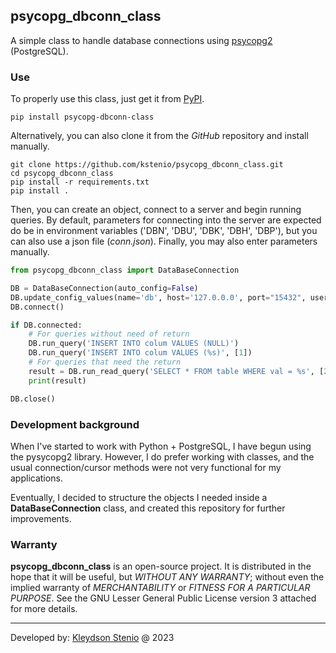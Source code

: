 ## psycopg_dbconn_class

A simple class to handle database connections using [psycopg2](https://www.psycopg.org/docs/) (PostgreSQL).

### Use

To properly use this class, just get it from [PyPI](https://pypi.org/project/psycopg-dbconn-class/).

```shell
pip install psycopg-dbconn-class 
```

Alternatively, you can also clone it from the _GitHub_ repository and install manually.

```shell
git clone https://github.com/kstenio/psycopg_dbconn_class.git
cd psycopg_dbconn_class
pip install -r requirements.txt
pip install . 
```

Then, you can create an object, connect to a server and begin running queries.
By default, parameters for connecting into the server are expected do be in environment variables 
('DBN', 'DBU', 'DBK', 'DBH', 'DBP'), but you can also use a json file (_conn.json_). Finally, 
you may also enter parameters manually.

```python
from psycopg_dbconn_class import DataBaseConnection

DB = DataBaseConnection(auto_config=False)
DB.update_config_values(name='db', host='127.0.0.0', port="15432", user="postgres", password="PostgresPass")
DB.connect()

if DB.connected:
	# For queries without need of return
	DB.run_query('INSERT INTO colum VALUES (NULL)')
	DB.run_query('INSERT INTO colum VALUES (%s)', [1])
	# For queries that need the return
	result = DB.run_read_query('SELECT * FROM table WHERE val = %s', [2], fetch_all=True)
	print(result)

DB.close()
```

### Development background

When I've started to work with Python + PostgreSQL, I have begun using the pysycopg2
library. However, I do prefer working with classes, and the usual connection/cursor
methods were not very functional for my applications.

Eventually, I decided to structure the objects I needed inside a **DataBaseConnection**
class, and created this repository for further improvements.

### Warranty

**psycopg_dbconn_class** is an open-source project. It is distributed in the hope that it will be
useful, but *WITHOUT ANY WARRANTY*; without even the implied warranty of *MERCHANTABILITY*
or *FITNESS FOR A PARTICULAR PURPOSE*. See the GNU Lesser General Public License
version 3 attached for more details.

---

Developed by: [Kleydson Stenio](mailto:kleydson.stenio@gmail.com?Subject=psycopg_dbconn_class_QUESTIONS) @ 2023
